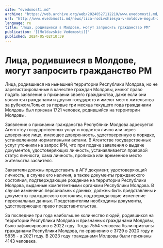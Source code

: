 ```yaml
---
site: "evedomosti.md"
archive: "https://web.archive.org/web/20240527112210/www.evedomosti.md/news/lica-rodivshiesya-v-moldove-mogut-zaprosit-grazhdanstvo-rm"
url: "http://www.evedomosti.md/news/lica-rodivshiesya-v-moldove-mogut-zaprosit-grazhdanstvo-rm"
language: ru
title: "Лица, родившиеся в Молдове, могут запросить гражданство РМ"
publication: '[[Moldavskie Vedomosti]]'
published: 2024-05-02T10:39
---
```


# Лица, родившиеся в Молдове, могут запросить гражданство РМ

Лица, родившиеся на нынешней территории Республики Молдова, но не зарегистрированные в качестве граждан Молдовы, имеют право подать заявление о признании своего гражданства, даже если они являются гражданами и других государств и имеют место жительства за рубежом.Только за первые три месяца текущего года гражданами Молдовы был признан 1721 человек, родившийся на территории Молдовы.

Заявление о признании гражданства Республики Молдова адресуется Агентству государственных услуг и подается лично или через доверенное лицо, имеющее доверенность, удостоверенную в порядке, установленном нормативными актами. В Агентстве государственных услуг уточнили на запрос IPN, что при подаче заявления о выдаче документов, удостоверяющих личность, устанавливается правовой статус личности, сама личность, прописка или временное место жительства заявителя.

Заявители должны предоставить в АГУ документ, удостоверяющий личность, в случае его наличия, а также документы гражданского состояния, подтверждающие рождение на территории Республики Молдова, выданные компетентными органами Республики Молдова. В случае изменения персональных данных, должны быть представлены и документы гражданского состояния, подтверждающие изменение персональных данных. Представителям необходимы документы, удостоверяющие право представительства.

За последние три года наибольшее количество людей, родившихся на территории Республики Молдова и признанных гражданами Молдовы, было зафиксировано в 2022 году. Тогда 7554 человека были признаны гражданами Республики Молдова, по сравнению с 3729 в 2020 году и 5835 - в 2021 году. В 2023 году гражданами Молдовы были признаны 4143 человека.